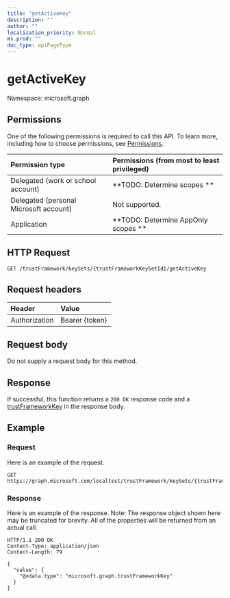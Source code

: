 ```yaml
---
title: "getActiveKey"
description: ""
author: ""
localization_priority: Normal
ms.prod: ""
doc_type: apiPageType
---
```


# getActiveKey

Namespace: microsoft.graph



## Permissions
One of the following permissions is required to call this API. To learn more, including how to choose permissions, see [Permissions](/concepts/permissions-reference.md).

|Permission type|Permissions (from most to least privileged)|
|:---|:---|
|Delegated (work or school account)|**TODO: Determine scopes **|
|Delegated (personal Microsoft account)|Not supported.|
|Application|**TODO: Determine AppOnly scopes **|

## HTTP Request
<!-- {
  "blockType": "ignored"
}
-->
``` http
GET /trustFramework/keySets/{trustFrameworkKeySetId}/getActiveKey
```

## Request headers
|Header|Value|
|:---|:---|
|Authorization|Bearer {token}|

## Request body
Do not supply a request body for this method.

## Response
If successful, this function returns a `200 OK` response code and a [trustFrameworkKey](../resources/trustframeworkkey.md) in the response body.

## Example

### Request
Here is an example of the request.
<!-- {
  "blockType": "request",
  "name": "trustframeworkkeyset_getactivekey"
}
-->
``` http
GET https://graph.microsoft.com/localtest/trustFramework/keySets/{trustFrameworkKeySetId}/getActiveKey
```

### Response
Here is an example of the response. Note: The response object shown here may be truncated for brevity. All of the properties will be returned from an actual call.
<!-- {
  "blockType": "response",
  "truncated": true,
  "@odata.type": "microsoft.graph.trustframeworkkey"
}
-->
``` http
HTTP/1.1 200 OK
Content-Type: application/json
Content-Length: 79

{
  "value": {
    "@odata.type": "microsoft.graph.trustFrameworkKey"
  }
}
```

